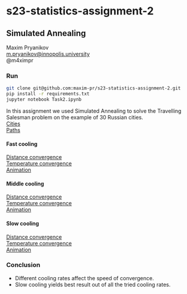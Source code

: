 # s23-statistics-assignment-2

## Simulated Annealing

Maxim Pryanikov  
m.pryanikov@innopolis.university  
@m4ximpr

### Run
```bash
git clone git@github.com:maxim-pr/s23-statistics-assignment-2.git
pip install -r requirements.txt
jupyter notebook Task2.ipynb
```

In this assignment we used Simulated Annealing to solve the Travelling Salesman problem on the example of 30 Russian cities.  
[Cities](media/cities.png)  
[Paths](media/path.png)  

#### Fast cooling
[Distance convergence](media/fast-cooling/distance-convergence.png)  
[Temperature convergence](media/fast-cooling/temperature-convergence.png)  
[Animation](media/fast-cooling/video.mp4)  

#### Middle cooling
[Distance convergence](media/middle-cooling/distance-convergence.png)  
[Temperature convergence](media/middle-cooling/temperature-convergence.png)  
[Animation](media/middle-cooling/video.mp4)  

#### Slow cooling
[Distance convergence](media/slow-cooling/distance-convergence.png)  
[Temperature convergence](media/slow-cooling/temperature-convergence.png)  
[Animation](media/slow-cooling/video.mp4)  

### Conclusion
- Different cooling rates affect the speed of convergence.  
- Slow cooling yields best result out of all the tried cooling rates.